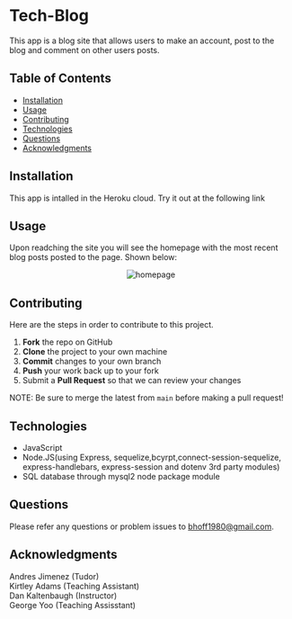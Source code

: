 # Tech-Blog
This app is a blog site that allows users to make an account, post to the blog and comment on other users posts.


## Table of Contents
- [Installation](#Installation)
- [Usage](#Usage)
- [Contributing](#Contributing)
- [Technologies](#Technologies)
- [Questions](#Questions)
- [Acknowledgments](#Acknowledgments)

## Installation
This app is intalled in the Heroku cloud. Try it out at the following link  

## Usage 
Upon readching the site you will see the homepage with the most recent blog posts posted to the page. Shown below:

<p align ="center">
<img src = "./images/home.jpg" alt = "homepage">
</p>

## Contributing 
Here are the steps in order to contribute to this project.
1. **Fork** the repo on GitHub
2. **Clone** the project to your own machine
3. **Commit** changes to your own branch
4. **Push** your work back up to your fork
5. Submit a **Pull Request** so that we can review your changes

NOTE: Be sure to merge the latest from `main` before making a pull request!


## Technologies
- JavaScript
- Node.JS(using Express, sequelize,bcyrpt,connect-session-sequelize, express-handlebars, express-session and dotenv 3rd party modules)
- SQL database through mysql2 node package module 

## Questions
Please refer any questions or problem issues to bhoff1980@gmail.com.

## Acknowledgments
Andres Jimenez (Tudor) <br>
Kirtley Adams (Teaching Assistant) <br>
Dan Kaltenbaugh (Instructor)<br>
George Yoo (Teaching Assisstant)
